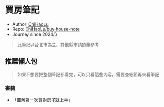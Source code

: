 # 買房筆記

- Author: [ChiHaoLu](https://chihaolu.me)
- Repo: [ChiHaoLu/buy-house-note](https://github.com/ChiHaoLu/buy-house-note)
- Journey since 2024/6 

> 此筆記以台北市為主，其他縣市請酌量參考

## 推薦懶人包
> 如果不想要把整個筆記都看完，可以只看這些內容，需要查細節再來看筆記

### 書籍
- [「圖解第一次買對房子就上手」](https://www.eslite.com/product/1001117242682234827004)